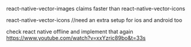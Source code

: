 react-native-vector-images
claims faster than react-native-vector-icons

react-native-vector-icons //need an extra setup for ios and android too

check react native offline and implement that again
https://www.youtube.com/watch?v=xxYzric89bo&t=33s
